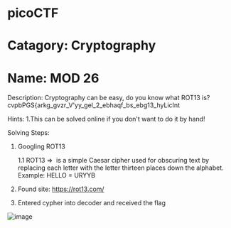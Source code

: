 # picoCTF

# Catagory: Cryptography

# Name: MOD 26

Description: Cryptography can be easy, do you know what ROT13 is?  cvpbPGS{arkg_gvzr_V'yy_gel_2_ebhaqf_bs_ebg13_hyLicInt

Hints: 
1.This can be solved online if you don't want to do it by hand!  

Solving Steps:
1. Googling ROT13

   1.1 ROT13 =>  is a simple Caesar cipher used for obscuring text by replacing each letter with the letter thirteen places down the alphabet. 
       Example: HELLO = URYYB
       
2. Found site: https://rot13.com/

3. Entered cypher into decoder and received the flag


![image](https://user-images.githubusercontent.com/99389724/153544668-4c255f1d-a0db-4cea-925e-91cb4f70283a.png)
